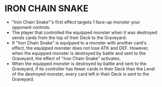 # IRON CHAIN SNAKE

*   "Iron Chain Snake"'s first effect targets 1 face-up monster your opponent controls.
*   The player that controlled the equipped monster when it was destroyed sends cards from the top of their Deck to the Graveyard.
*   If "Iron Chain Snake" is equipped to a monster with another card's effect, the equipped monster does not lose ATK and DEF. However, when the equipped monster is destroyed by battle and sent to the Graveyard, the effect of "Iron Chain Snake" activates.
*   When the equipped monster is destroyed by battle and sent to the Graveyard, if its controller has fewer cards in their Deck than the Level of the destroyed monster, every card left in their Deck is sent to the Graveyard.
